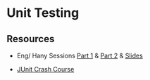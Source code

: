 # Unit Testing

## Resources

- Eng/ Hany Sessions [Part 1](https://drive.google.com/file/d/1YN1Ylgq2_oQZ0rJL7JcfIQWF1Mbb_Ofd/view?usp=drive_link) & [Part 2](https://drive.google.com/file/d/1t7MnGJgYvK1MNbQ00dP9pUIU76YzAW4V/view?usp=drive_link) & [Slides](https://docs.google.com/presentation/d/1y0xah057mqbbxvKgxe_lqyxfUNZsRkh7aOO6izwaWlQ/edit#slide=id.g1300abc4bf_0_58)

- [JUnit Crash Course](https://youtu.be/6uSnF6IuWIw)